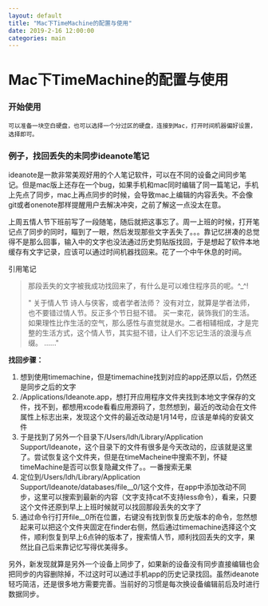```yaml
---
layout: default
title: "Mac下TimeMachine的配置与使用"
date: 2019-2-16 12:00:00
categories: main
---
```



# Mac下TimeMachine的配置与使用

### 开始使用

`可以准备一块空白硬盘，也可以选择一个分过区的硬盘，连接到Mac，打开时间机器偏好设置，选择即可。`

### 例子，找回丢失的未同步ideanote笔记

ideanote是一款非常美观好用的个人笔记软件，可以在不同的设备之间同步笔记。但是mac版上还存在一个bug，如果手机和mac同时编辑了同一篇笔记，手机上先点了同步，mac上再点同步的时候，会导致mac上编辑的内容丢失。不会像git或者onenote那样提醒用户去解决冲突，之前了解这一点没太在意。

上周五情人节下班前写了一段随笔，随后就把这事忘了。周一上班的时候，打开笔记点了同步的同时，瞄到了一眼，然后发现那些文字丢失了。。。靠记忆拼凑的总觉得不是那么回事，输入中的文字也没法通过历史剪贴版找回，于是想起了软件本地缓存有文字记录，应该可以通过时间机器找回来。花了一个中午休息的时间。

引用笔记

>那段丢失的文字被我成功找回来了，有什么是可以难住程序员的呢。^_^!
>
>"
>关于情人节
>诗人与侠客，或者学者法师？
>没有对立，就算是学者法师，也不要错过情人节。反正多个节日挺不错。
>买一束花，装饰我们的生活。
>如果理性比作生活的空气，那么感性与直觉就是水。二者相辅相成，才是完整的生活方式，这个情人节，其实挺不错，让人们不忘记生活的浪漫与点缀。
>…..."



**找回步骤：**

1. 想到使用timemachine，但是timemachine找到对应的app还原以后，仍然还是同步之后的文字
2. /Applications/Ideanote.app，想打开应用程序文件夹找到本地文字保存的文件，找不到，都想用xcode看看应用源码了，忽然想到，最近的改动会在文件属性上标志出来，发现这个文件的最近改动是1月14号，应该是单纯的安装文件
3. 于是找到了另外一个目录下/Users/ldh/Library/Application Support/Ideanote，这个目录下的文件有很多是今天改动的，应该就是这里了。尝试恢复这个文件夹，但是在timeMacheine中搜索不到，怀疑timeMachine是否可以恢复隐藏文件了。。一番搜索无果
4. 定位到/Users/ldh/Library/Application Support/Ideanote/databases/file__0/1这个文件，在app中添加改动不同步，这里可以搜索到最新的内容（文字支持cat不支持less命令），看来，只要这个文件还原到早上上班时候就可以找回那段丢失的文字了
5. 通过命令行打开file__0所在位置，右键没有找到恢复历史版本的命令，忽然想起来可以把这个文件夹固定在finder右侧，然后通过timemachine选择这个文件，顺利恢复到早上6点钟的版本了，搜索情人节，顺利找回丢失的文字，果然比自己后来靠记忆写得优美得多。

另外，新发现就算是另外一个设备上同步了，如果新的设备没有同步直接编辑也会把同步的内容删除掉，不过这时可以通过手机app的历史记录找回。虽然ideanote轻巧简洁，还是很多地方需要完善。当前好的习惯是每次换设备编辑前后及时进行数据同步。

